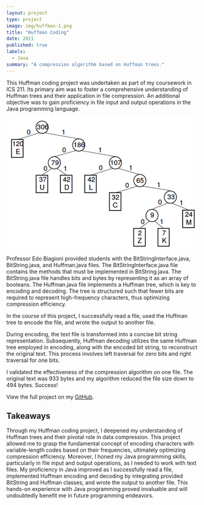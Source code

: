 ```yaml
---
layout: project
type: project
image: img/huffman-1.png
title: "Huffman Coding"
date: 2021
published: true
labels:
  - Java
summary: "A compression algorithm based on Huffman trees."
---
```


This Huffman coding project was undertaken as part of my coursework in ICS 211. Its primary aim was to foster a comprehensive understanding of Huffman trees and their application in file compression. An additional objective was to gain proficiency in file input and output operations in the Java programming language.

<img class="img-fluid" src="../img/huffman-2.png">

Professor Edo Biagioni provided students with the BitStringInterface.java, BitString.java, and Huffman.java files. The BitStringInterface.java file contains the methods that must be implemented in BitString.java. The BitString.java file handles bits and bytes by representing it as an array of booleans. The Huffman.java file implements a Huffman tree, which is key to encoding and decoding. The tree is structured such that fewer bits are required to represent high-frequency characters, thus optimizing compression efficiency. 

In the course of this project, I successfully read a file, used the Huffman tree to encode the file, and wrote the output to another file. 

During encoding, the text file is transformed into a concise bit string representation. Subsequently, Huffman decoding utilizes the same Huffman tree employed in encoding, along with the encoded bit string, to reconstruct the original text. This process involves left traversal for zero bits and right traversal for one bits.

I validated the effectiveness of the compression algorithm on one file. The original text was 933 bytes and my algorithm reduced the file size down to 494 bytes. Success!

View the full project on my [GitHub](https://github.com/loellelam/Huffman-Coding).

## Takeaways

Through my Huffman coding project, I deepened my understanding of Huffman trees and their pivotal role in data compression. This project allowed me to grasp the fundamental concept of encoding characters with variable-length codes based on their frequencies, ultimately optimizing compression efficiency. Moreover, I honed my Java programming skills, particularly in file input and output operations, as I needed to work with text files. My proficiency in Java improved as I successfully read a file, implemented Huffman encoding and decoding by integrating provided BitString and Huffman classes, and wrote the output to another file. This hands-on experience with Java programming proved invaluable and will undoubtedly benefit me in future programming endeavors.